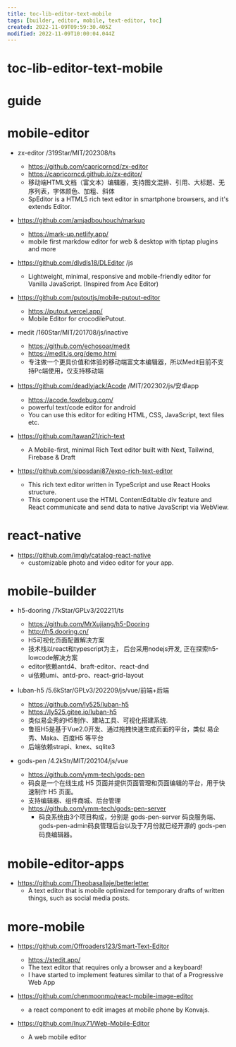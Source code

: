 ```yaml
---
title: toc-lib-editor-text-mobile
tags: [builder, editor, mobile, text-editor, toc]
created: 2022-11-09T09:59:30.405Z
modified: 2022-11-09T10:00:04.044Z
---
```


# toc-lib-editor-text-mobile

# guide

# mobile-editor
- zx-editor /319Star/MIT/202308/ts
  - https://github.com/capricorncd/zx-editor
  - https://capricorncd.github.io/zx-editor/
  - 移动端HTML文档（富文本）编辑器，支持图文混排、引用、大标题、无序列表，字体颜色、加粗、斜体
  - SpEditor is a HTML5 rich text editor in smartphone browsers, and it's extends Editor.

- https://github.com/amjadbouhouch/markup
  - https://mark-up.netlify.app/
  - mobile first markdow editor for web & desktop with tiptap plugins and more

- https://github.com/dlvdls18/DLEditor /js
  - Lightweight, minimal, responsive and mobile-friendly editor for Vanilla JavaScript. (Inspired from Ace Editor)

- https://github.com/putoutjs/mobile-putout-editor
  - https://putout.vercel.app/
  - Mobile Editor for crocodilePutout.

- medit /160Star/MIT/201708/js/inactive
  - https://github.com/echosoar/medit
  - https://medit.js.org/demo.html
  - 专注做一个更具价值和体验的移动端富文本编辑器，所以Medit目前不支持Pc端使用，仅支持移动端

- https://github.com/deadlyjack/Acode /MIT/202302/js/安卓app
  - https://acode.foxdebug.com/
  - powerful text/code editor for android
  - You can use this editor for editing HTML, CSS, JavaScript, text files etc.

- https://github.com/tawan21/rich-text
  - A Mobile-first, minimal Rich Text editor built with Next, Tailwind, Firebase & Draft

- https://github.com/siposdani87/expo-rich-text-editor
  - This rich text editor written in TypeScript and use React Hooks structure. 
  - This component use the HTML ContentEditable div feature and React communicate and send data to native JavaScript via WebView.
# react-native
- https://github.com/imgly/catalog-react-native
  - customizable photo and video editor for your app.
# mobile-builder
- h5-dooring /7kStar/GPLv3/202211/ts
  - https://github.com/MrXujiang/h5-Dooring
  - http://h5.dooring.cn/
  - H5可视化页面配置解决方案
  - 技术栈以react和typescript为主， 后台采用nodejs开发, 正在探索h5-lowcode解决方案
  - editor依赖antd4、braft-editor、react-dnd
  - ui依赖umi、antd-pro、react-grid-layout

- luban-h5 /5.6kStar/GPLv3/202209/js/vue/前端+后端
  - https://github.com/ly525/luban-h5
  - https://ly525.gitee.io/luban-h5
  - 类似易企秀的H5制作、建站工具、可视化搭建系统.
  - 鲁班H5是基于Vue2.0开发、通过拖拽快速生成页面的平台，类似 易企秀、Maka、百度H5 等平台
  - 后端依赖strapi、knex、sqlite3

- gods-pen /4.2kStr/MIT/202104/js/vue
  - https://github.com/ymm-tech/gods-pen
  - 码良是一个在线生成 H5 页面并提供页面管理和页面编辑的平台，用于快速制作 H5 页面。
  - 支持编辑器、组件商城、后台管理
  - https://github.com/ymm-tech/gods-pen-server
    - 码良系统由3个项目构成，分别是 gods-pen-server 码良服务端、gods-pen-admin码良管理后台以及于7月份就已经开源的 gods-pen 码良编辑器。
# mobile-editor-apps
- https://github.com/Theobasallaje/betterletter
  - A text editor that is mobile optimized for temporary drafts of written things, such as social media posts.
# more-mobile
- https://github.com/Offroaders123/Smart-Text-Editor
  - https://stedit.app/
  - The text editor that requires only a browser and a keyboard!
  - I have started to implement features similar to that of a Progressive Web App

- https://github.com/chenmoonmo/react-mobile-image-editor
  - a react component to edit images at mobile phone by Konvajs.

- https://github.com/Inux71/Web-Mobile-Editor
  - A web mobile editor
